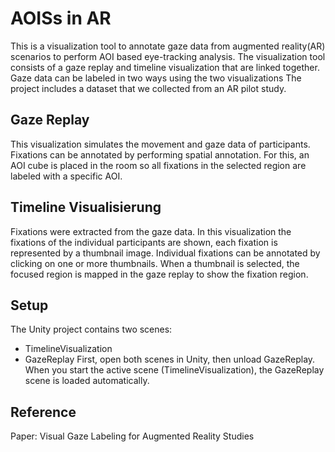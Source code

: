 # AOISs in AR
This is a visualization tool to annotate gaze data from augmented reality(AR) scenarios to perform AOI based eye-tracking analysis. 
The visualization tool consists of a gaze replay and timeline visualization that are linked together. Gaze data can be labeled in two ways using the two visualizations
The project includes a dataset that we collected from an AR pilot study.

## Gaze Replay
This visualization simulates the movement and gaze data of participants. Fixations can be annotated by performing spatial annotation. For this, an AOI cube is placed in the room so all fixations in the selected region are labeled with a specific AOI.
## Timeline Visualisierung
Fixations were extracted from the gaze data. In this visualization the fixations of the individual participants are shown, each fixation is represented by a thumbnail image.
Individual fixations can be annotated by clicking on one or more thumbnails. When a thumbnail is selected, the focused region is mapped in the gaze replay to show the fixation region.

## Setup
The Unity project contains two scenes:
- TimelineVisualization
- GazeReplay
First, open both scenes in Unity, then unload GazeReplay. When you start the active scene (TimelineVisualization), the GazeReplay scene is loaded automatically.


## Reference
Paper: Visual Gaze Labeling for Augmented Reality Studies
